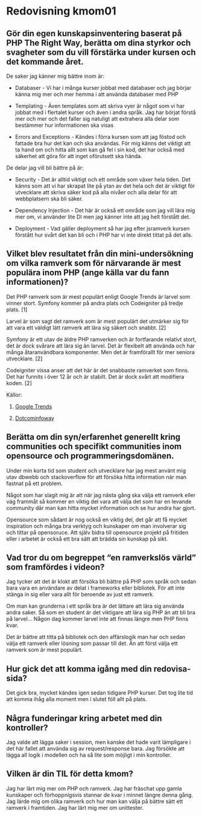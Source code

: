 ---
---
Redovisning kmom01
=========================

## Gör din egen kunskapsinventering baserat på PHP The Right Way, berätta om dina styrkor och svagheter som du vill förstärka under kursen och det kommande året.


De saker jag känner mig bättre inom är:

* Databaser - Vi har i många kurser jobbat med databaser och jag börjar känna mig mer och mer hemma i att använda databaser med PHP

* Templating - Även templates som att skriva vyer är något som vi har jobbat med i flertalet kurser och även i andra språk. Jag har börjat förstå mer och mer och det faller sig natuligt att extrahera alla delar som bestämmer hur informationen ska visas

* Errors and Exceptions - Kändes i förra kursen som att jag föstod och fattade bra hur det kan och ska användas. För mig känns det viktigt att ta hand om och hitta allt som kan gå fel i sin kod, det har också med säkerhet att göra för att inget oförutsett ska hända.

De delar jag vill bli bättre på är:

* Security - Det är alltid viktigt och ett område som växer hela tiden. Det känns som att vi har skrapat lite på ytan av det hela och det är viktigt för utvecklare att skriva säker kod på alla nivåer och alla delar för att webbplatsern ska bli säker.

* Dependency Injection - Det här är också ett område som jag vill lära mig mer om, vi använder lite DI men jag känner inte att jag helt förstått det.

* Deployment - Vad gäller deployment så har jag efter jsramverk kursen förstått hur svårt det kan bli och i PHP har vi inte direkt tittat på det alls.

## Vilket blev resultatet från din mini-undersökning om vilka ramverk som för närvarande är mest populära inom PHP (ange källa var du fann informationen)?

Det PHP ramverk som är mest populärt enligt Google Trends är larvel som vinner stort. Symfony kommer på andra plats och Codeigniter på tredje plats. [1]

Larvel är som sagt det ramverk som är mest populärt det utmärker sig för att vara ett väldigt lätt ramverk att lära sig säkert och snabbt. [2]

Symfony är ett utav de äldre PHP ramverken och är fortfarande relativt stort, det är dock svårare att lära sig än larvel. Det är flexibelt att använda och har många åtaranvändbara komponenter. Men det är framförallt för mer seniora utvecklare. [2]

Codeigniter vissa anser att det här är det snabbaste ramverket som finns. Det har funnits i över 12 år och är stabilt. Det är dock svårt att modifiera koden. [2]

Källor:

1. [Google Trends](https://trends.google.com/trends/explore?cat=5&q=%2Fm%2F0jwy148,%2Fm%2F09cjcl,Zend,%2Fm%2F02qgdkj,%2Fm%2F09t3sp#TIMESERIES)

2. [Dotcominfoway](https://www.dotcominfoway.com/blog/top-10-must-have-php-frameworks-in-2019/#gref)

## Berätta om din syn/erfarenhet generellt kring communities och specifikt communities inom opensource och programmeringsdomänen.

Under min korta tid som student och utvecklare har jag mest använt mig utav dbwebb och stackoverflow för att försöka hitta information när man fastnat på ett problem.

Något som har slagit mig är att när jag nästa gång ska välja ett ramverk eller väg frammåt så kommer en viktig del vara att välja det som har en levande community där man kan hitta mycket information och se hur andra har gjort.

Opensource som sådant är nog också en viktig del, det går att få mycket inspiration och många bra verktyg och kunskaper om man involverar sig och tittar på opensoruce. Att själv bidra till opensource projekt på fritiden eller i arbetet är också ett bra sätt att brädda sin kunskap på sikt.

## Vad tror du om begreppet “en ramverkslös värld” som framfördes i videon?

Jag tycker att det är klokt att försöka bli bättre på PHP som språk och sedan bara vara en användare av delat i frameworks eller bibliotek. För att inte stänga in sig eller vara allt för beroende av just ett ramverk.

Om man kan grunderna i ett språk bra är det lättare att lära sig använda andra saker. Så som en student är det viktigare att lära sig PHP än att bli bra på larvel... Någon dag kommer larvel inte att finnas längre men PHP finns kvar.

Det är bättre att titta på bibliotek och den affärslogik man har och sedan välja ett ramverk eller lösning som passar till det. Än att först välja ett ramverk som är mest populärt.

## Hur gick det att komma igång med din redovisa-sida?

Det gick bra, mycket kändes igen sedan tidigare PHP kurser. Det tog lite tid att komma ihåg alla moment men i slutet föll allt på plats.

## Några funderingar kring arbetet med din kontroller?

Jag valde att lägga saker i session, men kanske det hade varit lämpligare i det här fallet att använda sig av request/response bara. Jag försökte att lägga all logik i modellen och ha så lite som möjligt i min kontroller.

## Vilken är din TIL för detta kmom?

Jag har lärt mig mer om PHP och ramverk. Jag har fräschat upp gamla kunskaper och förhoppnigsvis stannar de kvar i minnet längre denna gång. Jag lärde mig om olika ramverk och hur man kan välja på bättre sätt ett ramverk i framtiden. 
Jag har lärt mig mer om unittester.

